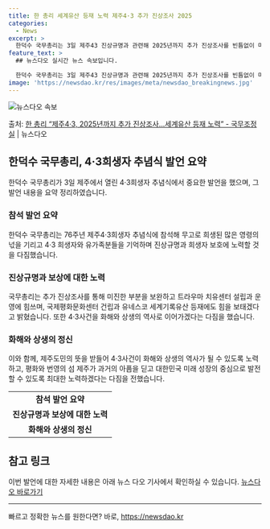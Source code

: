 ```yaml
---
title: 한 총리 세계유산 등재 노력 제주4·3 추가 진상조사 2025
categories:
  - News
excerpt: >
  한덕수 국무총리는 3일 제주43 진상규명과 관련해 2025년까지 추가 진상조사를 빈틈없이 마무리해 미진했던 …
feature_text: >
  ## 뉴스다오 실시간 뉴스 속보입니다.

  한덕수 국무총리는 3일 제주43 진상규명과 관련해 2025년까지 추가 진상조사를 빈틈없이 마무리해 미진했던 …
image: 'https://newsdao.kr/res/images/meta/newsdao_breakingnews.jpg'
---
```


![뉴스다오 속보](https://newsdao.kr/res/images/meta/newsdao_breakingnews.jpg)

<p>출처: <a href="https://newsdao.kr/3500" rel="dofollow">한 총리 “제주4·3, 2025년까지 추가 진상조사...세계유산 등재 노력” - 국무조정실</a> | 뉴스다오</p>

<h2 data-ke-size="size26">한덕수 국무총리, 4·3희생자 추념식 발언 요약</h2>
<p data-ke-size="size16">한덕수 국무총리가 3일 제주에서 열린 4·3희생자 추념식에서 중요한 발언을 했으며, 그 발언 내용을 요약 정리하였습니다.</p>

<h3>참석 발언 요약</h3>
<p data-ke-size="size16">한덕수 국무총리는 76주년 제주4·3희생자 추념식에 참석해 무고로 희생된 많은 영령의 넋을 기리고 4·3 희생자와 유가족분들을 기억하며 진상규명과 희생자 보호에 노력할 것을 다짐했습니다.</p>

<h3>진상규명과 보상에 대한 노력</h3>
<p data-ke-size="size16">국무총리는 추가 진상조사를 통해 미진한 부분을 보완하고 트라우마 치유센터 설립과 운영에 힘쓰며, 국제평화문화센터 건립과 유네스코 세계기록유산 등재에도 힘을 보태겠다고 밝혔습니다. 또한 4·3사건을 화해와 상생의 역사로 이어가겠다는 다짐을 했습니다.</p>

<h3>화해와 상생의 정신</h3>
<p data-ke-size="size16">이와 함께, 제주도민의 뜻을 받들어 4·3사건이 화해와 상생의 역사가 될 수 있도록 노력하고, 평화와 번영의 섬 제주가 과거의 아픔을 딛고 대한민국 미래 성장의 중심으로 발전할 수 있도록 최대한 노력하겠다는 다짐을 전했습니다.</p>

<table>
    <tr>
        <td style="text-align: center; height: 17px;"><b>참석 발언 요약</b></td>
    </tr>
    <tr>
        <td style="text-align: center; height: 17px;"><b>진상규명과 보상에 대한 노력</b></td>
    </tr>
    <tr>
        <td style="text-align: center; height: 17px;"><b>화해와 상생의 정신</b></td>
    </tr>
</table>

<h2 data-ke-size="size26">참고 링크</h2>
<p data-ke-size="size16">이번 발언에 대한 자세한 내용은 아래 뉴스 다오 기사에서 확인하실 수 있습니다. <a href="https://newsdao.kr/3500" target="_blank" rel="noopener noreferrer">뉴스다오 바로가기</a></p>
<hr> 

빠르고 정확한 뉴스를 원한다면? 바로, <a href="https://newsdao.kr" rel="dofollow">https://newsdao.kr</a>


